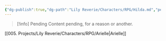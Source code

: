 ```yaml
---
{"dg-publish":true,"dg-path":"Lily Reverie/Characters/RPG/Hilda.md","permalink":"/lily-reverie/characters/rpg/hilda/","created":"2023-06-29T02:57:15.670-03:00","updated":"2024-01-20T05:00:06.638-03:00"}
---
```



>[!info] Pending
>Content pending, for a reason or another.

[[005. Projects/Lily Reverie/Characters/RPG/Arielle\|Arielle]]

